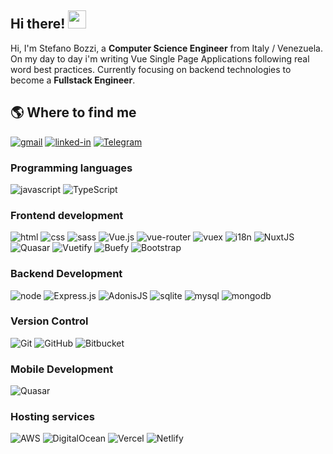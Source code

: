 ## Hi there! <img src="https://media.giphy.com/media/hvRJCLFzcasrR4ia7z/giphy.gif" width="29px">
Hi, I'm Stefano Bozzi, a **Computer Science Engineer** from Italy / Venezuela. On my day to day i'm writing Vue Single Page Applications following real word best practices.
Currently focusing on backend technologies to become a **Fullstack Engineer**.


## 🌎 Where to find me
[![gmail](https://img.shields.io/badge/Gmail-D14836?style=flat&logo=Gmail&logoColor=white)](mailto:bozzistef@gmail.com)
[![linked-in](https://img.shields.io/badge/Linked_In-0077B5?style=flat&logo=LinkedIn&logoColor=white)](www.linkedin.com/in/stefano-bozzi)
[![Telegram](https://img.shields.io/badge/Telegram-2CA5E0?logo=telegram&logoColor=white&style=flat)](https://t.me/stefano_bozzi)

### Programming languages
![javascript](https://img.shields.io/badge/JavaScript-323330?style=flat&logo=javascript&logoColor=F7DF1E)
![TypeScript](https://img.shields.io/badge/typescript-%23007ACC.svg?logo=typescript&logoColor=white&style=flat)

### Frontend development
![html](https://img.shields.io/badge/HTML5-E34F26?style=flat&logo=html5&logoColor=white)
![css](https://img.shields.io/badge/CSS3-1572B6?style=flat&logo=css3&logoColor=white)
![sass](https://img.shields.io/badge/SASS-hotpink.svg?logo=SASS&logoColor=white&style=flat)
![Vue.js](https://img.shields.io/badge/Vuejs-%2335495e.svg?style=flat&logo=vuedotjs&logoColor=%234FC08D)
![vue-router](https://img.shields.io/badge/Vue_Router-CA4245g?style=flat&logoColor=%234FC08D)
![vuex](https://img.shields.io/badge/Vuex-CA4245g?style=flat&logoColor=white)
![i18n](https://img.shields.io/badge/i18n-black?logo=nuxt.js&logoColor=white&style=flat)
![NuxtJS](https://img.shields.io/badge/Nuxt-black?logo=nuxt.js&logoColor=white&style=flat)
![Quasar](https://img.shields.io/badge/Quasar-16B7FB?stexyle=flat&logo=quasar&logoColor=black)
![Vuetify](https://img.shields.io/badge/Vuetify-1867C0?logo=vuetify&logoColor=AEDDFF&style=flat)
![Buefy](https://img.shields.io/badge/Buefy-7957D5?logo=buefy&logoColor=48289E&style=flat)
![Bootstrap](https://img.shields.io/badge/Bootstrap-%23563D7C.svg?logo=bootstrap&logoColor=white&style=flat)

### Backend Development
![node](https://img.shields.io/badge/Node.js-339933?style=flat&logo=node-dot-js&logoColor=white)
![Express.js](https://img.shields.io/badge/Express.js-%23404d59.svg?logo=express&logoColor=%2361DAFB&style=flat)
![AdonisJS](https://img.shields.io/badge/Adonisjs-%23220052.svg?logo=adonisjs&logoColor=white&style=flat)
![sqlite](https://img.shields.io/badge/SQLite-07405E?style=flat&logo=sqlite&logoColor=white)
![mysql](https://img.shields.io/badge/MySQL-00000F?style=flat&logo=mysql&logoColor=white)
![mongodb](https://img.shields.io/badge/MongoDB-47A248?style=flat&logo=mongodb&logoColor=white)

### Version Control
![Git](https://img.shields.io/badge/Git-%23F05033.svg?logo=git&logoColor=white&flat)
![GitHub](https://img.shields.io/badge/Github-%23121011.svg?logo=github&logoColor=white&flat)
![Bitbucket](https://img.shields.io/badge/Bitbucket-%230047B3.svg?logo=bitbucket&logoColor=white&flat)

### Mobile Development
![Quasar](https://img.shields.io/badge/Quasar-16B7FB?style=flat&logo=quasar&logoColor=black)

### Hosting services
![AWS](https://img.shields.io/badge/AWS-%23FF9900.svg?logo=amazon-aws&logoColor=white)
![DigitalOcean](https://img.shields.io/badge/DigitalOcean-%230167ff.svg?logo=digitalOcean&logoColor=white)
![Vercel](https://img.shields.io/badge/vercel-%23000000.svg?logo=vercel&logoColor=white)
![Netlify](https://img.shields.io/badge/netlify-%23000000.svg?logo=netlify&logoColor=#00C7B7)

